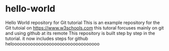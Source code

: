 # hello-world
Hello World repository for Git tutorial
This is an example repository for the Git tutoial on https://www.w3schools.com
this tutoral forcuses mainly on git and using github at its remote
This repository is built step by step in the tutorial.
it now includes steps for github
helooooooooooooooooooooooooooooooooo